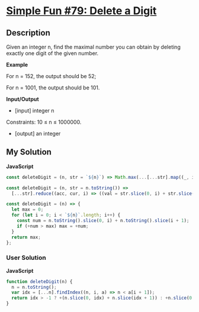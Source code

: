 # [Simple Fun #79: Delete a Digit](https://www.codewars.com/kata/5894318275f2c75695000146)

## Description

Given an integer n, find the maximal number you can obtain by deleting exactly one digit of the given number.

**Example**

For n = 152, the output should be 52;

For n = 1001, the output should be 101.

**Input/Output**

- [input] integer n

Constraints: 10 ≤ n ≤ 1000000.

- [output] an integer

## My Solution

**JavaScript**

```js
const deleteDigit = (n, str = `${n}`) => Math.max(...[...str].map((_, i) => str.slice(0, i) + str.slice(++i)));
```

```js
const deleteDigit = (n, str = n.toString()) =>
  [...str].reduce((acc, cur, i) => ((val = str.slice(0, i) + str.slice(i + 1)), val > acc ? +val : acc), 0);
```

```js
const deleteDigit = (n) => {
  let max = 0;
  for (let i = 0; i < `${n}`.length; i++) {
    const num = n.toString().slice(0, i) + n.toString().slice(i + 1);
    if (+num > max) max = +num;
  }
  return max;
};
```

### User Solution

**JavaScript**

```js
function deleteDigit(n) {
  n = n.toString();
  var idx = [...n].findIndex((n, i, a) => n < a[i + 1]);
  return idx > -1 ? +(n.slice(0, idx) + n.slice(idx + 1)) : +n.slice(0, -1);
}
```
